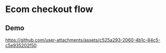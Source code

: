 # Ecom checkout flow
## Demo

https://github.com/user-attachments/assets/c525a293-2060-4b1c-84c5-c5e935202f50

